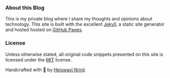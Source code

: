 ### About this Blog

This is my private blog where I share my thoughts and opinions about technology.
This site is built with the excellent [Jekyll](http://jekyllrb.com), a static site generator and hosted hosted on [GitHub Pages](https://pages.github.com/).


### License

Unless otherwise stated, all original code snippets presented on this site is licensed under the [MIT](LICENSE.md) license. 

Handcrafted with :revolving_hearts: by [Heiswayi Nrird](https://github.com/heiswayi). 
